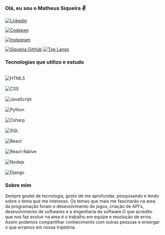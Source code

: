 ### Olá, eu sou o Matheus Siqueira ✌️
[![Linkedin](https://img.shields.io/badge/LinkedIn-0077B5?style=for-the-badge&logo=linkedin&logoColor=white)](https://www.linkedin.com/in/matheus-siqueira-65762b33b/)

[![Codepen](https://img.shields.io/badge/Codepen-000000?style=for-the-badge&logo=codepen&logoColor=white)](https://codepen.io/Matheus-Siqueira-the-sasster)

[![Instagram](https://img.shields.io/badge/Instagram-E4405F?style=for-the-badge&logo=instagram&logoColor=white)](https://www.instagram.com/sikeiralves?igsh=MWQ1eDZ1cTlhdmh6eg==)

[![Siqueira GitHub](https://github-readme-stats.vercel.app/api?username=MatheusSikeira&show_icons=true&theme=dracula)](https://github.com/anuraghazra/github-readme-stats#gh-dark-mode-only)
[![Top Langs](https://github-readme-stats.vercel.app/api/top-langs/?username=MatheusSikeira&layout=compact&theme=dracula)](https://github.com/anuraghazra/github-readme-stats)

### Tecnologias que utilizo e estudo

<div style="display: inline_block"><br>
<img align="center" alt="HTML5" <img src="https://img.shields.io/badge/HTML5-E34F26?style=for-the-badge&logo=html5&logoColor=white" />
</div>

<div style="display: inline_block"><br>
<img align="center" alt="CSS" <img src="https://img.shields.io/badge/CSS-239120?&style=for-the-badge&logo=css3&logoColor=white" />
</div>

<div style="display: inline_block"><br>
<img align="center" alt="JavaScript" <img src="https://img.shields.io/badge/JavaScript-F7DF1E?style=for-the-badge&logo=javascript&logoColor=black" />
</div>

<div style="display: inline_block"><br>
<img align="center" alt="Python" <img src="https://img.shields.io/badge/Python-14354C?style=for-the-badge&logo=python&logoColor=white" />
</div>

<div style="display: inline_block"><br>
<img align="center" alt="Csharp" <img src="https://img.shields.io/badge/C%23-6272a4?style=for-the-badge&logo=c-sharp&logoColor=ff79c6" />
</div>

<div style="display: inline_block"><br>
<img align="center" alt="SQL" <img src="https://img.shields.io/badge/MySQL-00000F?style=for-the-badge&logo=mysql&logoColor=white"
</div>

<div style="display: inline_block"><br>
<img align="center" alt="React" <img src="https://img.shields.io/badge/React-20232A?style=for-the-badge&logo=react&logoColor=61DAFB" />
</div>


<div style="display: inline_block"><br>
<img align="center" alt="React-Native" <img src="https://img.shields.io/badge/React_Native-20232A?style=for-the-badge&logo=react&logoColor=61DAFB"
</div>

<div style="display: inline_block"><br>
<img align="center" alt="Nodejs" <img src="https://img.shields.io/badge/Node.js-43853D?style=for-the-badge&logo=node.js&logoColor=white"
</div>

<div style="display: inline_block"><br>
<img align="center" alt="Django" <img src="https://img.shields.io/badge/Django-092E20?style=for-the-badge&logo=django&logoColor=white"
</div><br>

### Sobre mim
Sempre gostei de tecnologia, gosto de me aprofundar, pesquisando e lendo sobre o tema que me interesso.
Os temas que mais me fascinarão na area da programação foram o desevolvimento de jogos, criação de API's, desevolvimento de softwares e a engenharia de software.O que acredito que nos faz evoluir na area é o trabalho em equipe e resolução de erros. Assim podemos compartilhar conhecimento com outras pessoas e enxergar o que erramos em nossa trajetória.
